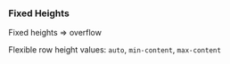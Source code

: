 ### Fixed Heights

Fixed heights => overflow

Flexible row height values: `auto`, `min-content`, `max-content`
